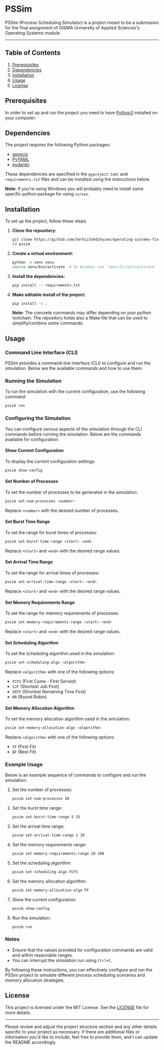 
# PSSim

PSSim (Process Scheduling Simulator) is a project meant to be a submission for the final assignment of GISMA University of Applied Sciences's Operating Systems module.

---

## Table of Contents

1. [Prerequisites](#prerequisites)
2. [Dependencies](#dependencies)
3. [Installation](#installation)
4. [Usage](#usage)
5. [License](#license)

## Prerequisites

In order to set up and run the project you need to have [Python3](https://www.python.org/downloads/) installed on your computer:

## Dependencies

The project requires the following Python packages:

- [asyncio](https://docs.python.org/3/library/asyncio.html)
- [PyYAML](https://pypi.org/project/PyYAML/)
- [pydantic](https://docs.pydantic.dev/latest/)

These dependencies are specified in the `pyproject.toml` and `requirements.txt` files and can be installed using the instructions below.

**Note:** If you're using Windows you will probably need to install some specific python package for using `curses`.


## Installation

To set up the project, follow these steps:

1. **Clone the repository:**
   ```sh
   git clone https://github.com/SerhiiYahdzhyiev/operating-systems-final-project.git pssim
   cd pssim
   ```

2. **Create a virtual environment:**
   ```sh
   python -m venv venv
   source venv/bin/activate  # On Windows use `venv\Scripts\activate`
   ```

3. **Install the dependencies:**
   ```sh
   pip install -r requirements.txt
   ```

4. **Make editable install of the project:**
   ```sh
   pip install -e . 
   ```

   **Note:** The concrete commands may differ depending on your python toolchain. The repository holds also a Make file that can be used to simplify/combine some commands.

## Usage

### Command Line Interface (CLI)

PSSim provides a command-line interface (CLI) to configure and run the simulation. Below are the available commands and how to use them:

### Running the Simulation

To run the simulation with the current configuration, use the following command:

```sh
pssim run
```

### Configuring the Simulation

You can configure various aspects of the simulation through the CLI commands before running the simulation. Below are the commands available for configuration:

#### Show Current Configuration

To display the current configuration settings:

```sh
pssim show-config
```

#### Set Number of Processes

To set the number of processes to be generated in the simulation:

```sh
pssim set-num-processes <number>
```

Replace `<number>` with the desired number of processes.

#### Set Burst Time Range

To set the range for burst times of processes:

```sh
pssim set-burst-time-range <start> <end>
```

Replace `<start>` and `<end>` with the desired range values.

#### Set Arrival Time Range

To set the range for arrival times of processes:

```sh
pssim set-arrival-time-range <start> <end>
```

Replace `<start>` and `<end>` with the desired range values.

#### Set Memory Requirements Range

To set the range for memory requirements of processes:

```sh
pssim set-memory-requirements-range <start> <end>
```

Replace `<start>` and `<end>` with the desired range values.

#### Set Scheduling Algorithm

To set the scheduling algorithm used in the simulation:

```sh
pssim set-scheduling-algo <algorithm>
```

Replace `<algorithm>` with one of the following options:
- `FCFS` (First Come - First Served)
- `SJF` (Shortest Job First)
- `SRTF` (Shortest Remaining Time First)
- `RR` (Round Robin)

#### Set Memory Allocation Algorithm

To set the memory allocation algorithm used in the simulation:

```sh
pssim set-memory-allocation-algo <algorithm>
```

Replace `<algorithm>` with one of the following options:
- `FF` (First Fit)
- `BF` (Best Fit)

### Example Usage

Below is an example sequence of commands to configure and run the simulation:

1. Set the number of processes:
   ```sh
   pssim set-num-processes 10
   ```

2. Set the burst time range:
   ```sh
   pssim set-burst-time-range 5 15
   ```

3. Set the arrival time range:
   ```sh
   pssim set-arrival-time-range 1 10
   ```

4. Set the memory requirements range:
   ```sh
   pssim set-memory-requirements-range 20 100
   ```

5. Set the scheduling algorithm:
   ```sh
   pssim set-scheduling-algo FCFS
   ```

6. Set the memory allocation algorithm:
   ```sh
   pssim set-memory-allocation-algo FF
   ```

7. Show the current configuration:
   ```sh
   pssim show-config
   ```

8. Run the simulation:
   ```sh
   pssim run
   ```

### Notes

- Ensure that the values provided for configuration commands are valid and within reasonable ranges.
- You can interrupt the simulation run using `Ctrl+C`.

By following these instructions, you can effectively configure and run the PSSim project to simulate different process scheduling scenarios and memory allocation strategies.

## License

This project is licensed under the MIT License. See the [LICENSE](LICENSE) file for more details.

---

Please review and adjust the project structure section and any other details specific to your project as necessary. If there are additional files or information you'd like to include, feel free to provide them, and I can update the README accordingly.
